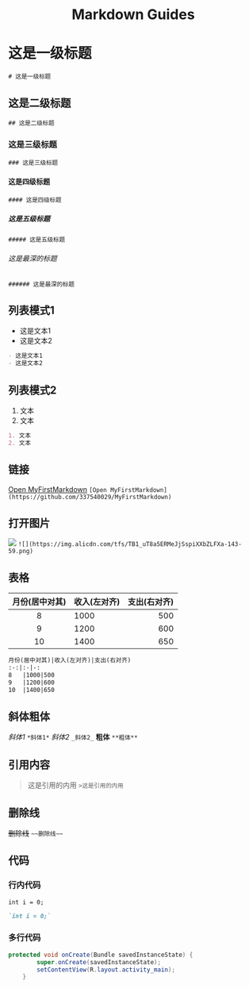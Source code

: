 <h1><center>Markdown Guides</center></h1>

# 这是一级标题

`# 这是一级标题`

## 这是二级标题

`## 这是二级标题`

### 这是三级标题

`### 这是三级标题`

#### 这是四级标题

`#### 这是四级标题`

##### 这是五级标题

`##### 这是五级标题`

###### 这是最深的标题

`###### 这是最深的标题`

## 列表模式1
- 这是文本1
- 这是文本2
```markdown
- 这是文本1
- 这是文本2
```

## 列表模式2
1. 文本
2. 文本
```markdown
1. 文本
2. 文本
```

## 链接
[Open MyFirstMarkdown](https://github.com/337540029/MyFirstMarkdown)
`[Open MyFirstMarkdown](https://github.com/337540029/MyFirstMarkdown)`

## 打开图片
![](https://img.alicdn.com/tfs/TB1_uT8a5ERMeJjSspiXXbZLFXa-143-59.png)
`![](https://img.alicdn.com/tfs/TB1_uT8a5ERMeJjSspiXXbZLFXa-143-59.png)`

## 表格
月份(居中对其)|收入(左对齐)|支出(右对齐)
:-:|:-|-:
8   |1000|500
9   |1200|600
10  |1400|650
```markdown
月份(居中对其)|收入(左对齐)|支出(右对齐)
:-:|:-|-:
8   |1000|500
9   |1200|600
10  |1400|650
```

## 斜体粗体
*斜体1*
`*斜体1*`
_斜体2_
`_斜体2_`
**粗体**
`**粗体**`



## 引用内容
>这是引用的内用
`>这是引用的内用`

## 删除线
~~删除线~~
`~~删除线~~`

## 代码
### 行内代码
`int i = 0;`
```markdown
`int i = 0;`
```

### 多行代码
```java
protected void onCreate(Bundle savedInstanceState) {
        super.onCreate(savedInstanceState);
        setContentView(R.layout.activity_main);
    }
```
